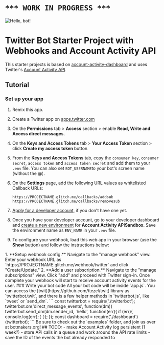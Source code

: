 # `*** WORK IN PROGRESS ***`

![Hello, bot!](https://cdn.glitch.com/83eb7282-8b27-4a01-9b8c-1c12487c6c08%2Fhello-bot.png?1526659763652)

# Twitter Bot Starter Project with Webhooks and Account Activity API

This starter projects is based on [account-activity-dashboard](https://github.com/twitterdev/account-activity-dashboard) and uses Twitter's [Account Activity API](https://developer.twitter.com/en/docs/accounts-and-users/subscribe-account-activity/overview).


## Tutorial

### Set up your app


1. Remix this app.

2. Create a Twitter app on [apps.twitter.com](https://apps.twitter.com/)

3. On the **Permissions** tab > **Access** section > enable **Read, Write and Access direct messages**.

4. On the **Keys and Access Tokens** tab > **Your Access Token** section > click **Create my access token** button.

5. From the **Keys and Access Tokens** tab, copy the `consumer key`, `consumer secret`, `access token` and `access token secret` and add them to your `.env` file. You can also set `BOT_USERNAME`to your bot's screen name (without the @).

6. On the **Settings** page, add the following URL values as whitelisted Callback URLs:

    ```text
    https://PROJECTNAME.glitch.me/callbacks/addsub
    https://PROJECTNAME.glitch.me/callbacks/removesub
    ```

7. [Apply for a developer account](https://developer.twitter.com/en/apply/user), if you don't have one yet.

8. Once you have your developer account, go to your developer dashboard and [create a new environment](https://developer.twitter.com/en/account/environments) for **Account Activity APISandbox**. Save the environment name as `ENV_NAME` in your `.env` file.


9. To configure your webhook, load this web app in your browser (use the **Show** button) and follow the instructions below:

<!-->

  1. **Setup webhook config.** Navigate to the "manage webhook" view. Enter your webhook URL as `https://PROJECTNAME.glitch.me/webhook/twitter` and click "Create/Update."

  2. **Add a user subscription.** Navigate to the "manage subscriptions" view. Click "add" and proceed with Twitter sign-in. Once complete your webhook will start to receive account activity events for the user.


### Write your bot code

All your bot code will be inside `app.js`. You can access the [twit](https://github.com/ttezel/twit) library as `twitterbot.twit`, and there is a few helper methods  in `twitterbot.js`, like `tweet` or `send_dm`. 


```
const twitterbot = require('./twitterbot');

twitterbot.on('direct_message_events', function(dm){
    twitterbot.send_dm(dm.sender_id, 'hello', function(err){
      if (err){
        console.log(err);
      }
    });
});

const dashboard = require('./dashboard')(twitterbot);
```

Be sure to check out the `examples` folder, and join us over at botmakers.org!

## TODO:

- make Account Activity log persistent (1 week?)
- store API calls in a queue and work around the API rate limits
- save the ID of the events the bot already responded to
